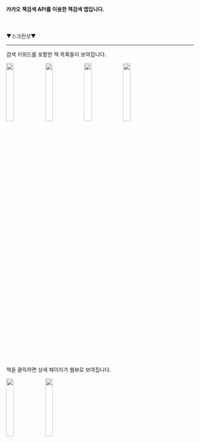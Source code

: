 #### 카카오 책검색 API를 이용한 책검색 앱입니다.

<br><br>
▼스크린샷▼
<hr/>
<div float:left>
<p>검색 키워드를 포함한 책 목록들이 보여집니다.</p>
<img src="https://user-images.githubusercontent.com/37690467/104236417-daa66700-5499-11eb-8428-5cd07e6f46e0.png" width="20%"></img>
<img src="https://user-images.githubusercontent.com/37690467/104236421-dbd79400-5499-11eb-8cba-cec67af17ba1.png" width="20%" ></img>
<img src="https://user-images.githubusercontent.com/37690467/104236422-dc702a80-5499-11eb-8847-c3917d5c295d.png" width="20%"></img>
<img src="https://user-images.githubusercontent.com/37690467/104236423-dd08c100-5499-11eb-8883-0b93172be85d.png" width="20%"></img>
</div>
<br>
<div float:left>
<p>책을 클릭하면 상세 페이지가 웹뷰로 보여집니다.</p>
<img src="https://user-images.githubusercontent.com/37690467/104236426-dda15780-5499-11eb-9159-0b020d74669e.png" width="20%" ></img>
<img src="https://user-images.githubusercontent.com/37690467/104236428-dda15780-5499-11eb-9059-ac7493d079d4.png" width="20%"></img>
</div>
